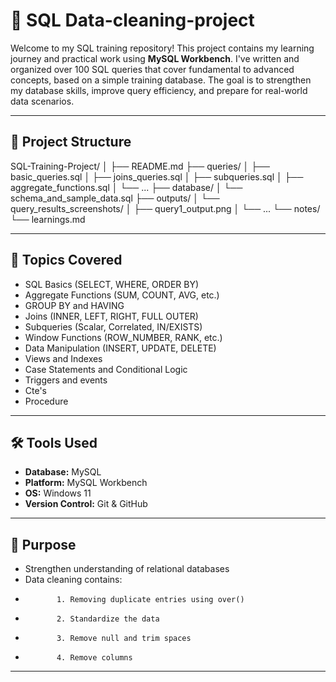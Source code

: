 # 🧠 SQL Data-cleaning-project

Welcome to my SQL training repository! This project contains my learning journey and practical work using **MySQL Workbench**. 
I've written and organized over 100 SQL queries that cover fundamental to advanced concepts, based on a simple training database. 
The goal is to strengthen my database skills, improve query efficiency, and prepare for real-world data scenarios.

---

## 📁 Project Structure
SQL-Training-Project/
│
├── README.md
├── queries/
│   ├── basic_queries.sql
│   ├── joins_queries.sql
│   ├── subqueries.sql
│   ├── aggregate_functions.sql
│   └── ...
├── database/
│   └── schema_and_sample_data.sql
├── outputs/
│   └── query_results_screenshots/
│       ├── query1_output.png
│       └── ...
└── notes/
    └── learnings.md


---

## 📌 Topics Covered

- SQL Basics (SELECT, WHERE, ORDER BY)
- Aggregate Functions (SUM, COUNT, AVG, etc.)
- GROUP BY and HAVING
- Joins (INNER, LEFT, RIGHT, FULL OUTER)
- Subqueries (Scalar, Correlated, IN/EXISTS)
- Window Functions (ROW_NUMBER, RANK, etc.)
- Data Manipulation (INSERT, UPDATE, DELETE)
- Views and Indexes
- Case Statements and Conditional Logic
- Triggers and events
- Cte's
- Procedure

---

## 🛠 Tools Used

- **Database:** MySQL
- **Platform:** MySQL Workbench
- **OS:** Windows 11
- **Version Control:** Git & GitHub

---

## 🎯 Purpose

- Strengthen understanding of relational databases
- Data cleaning contains:
-            1. Removing duplicate entries using over()
-            2. Standardize the data
-            3. Remove null and trim spaces
-            4. Remove columns

---



